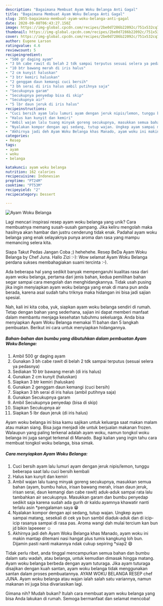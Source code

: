 ```yaml
---
description: "Bagaimana Membuat Ayam Woku Belanga Anti Gagal"
title: "Bagaimana Membuat Ayam Woku Belanga Anti Gagal"
slug: 2855-bagaimana-membuat-ayam-woku-belanga-anti-gagal
date: 2020-09-08T06:43:27.150Z
image: https://img-global.cpcdn.com/recipes/2be0d7286b22092c/751x532cq70/ayam-woku-belanga-foto-resep-utama.jpg
thumbnail: https://img-global.cpcdn.com/recipes/2be0d7286b22092c/751x532cq70/ayam-woku-belanga-foto-resep-utama.jpg
cover: https://img-global.cpcdn.com/recipes/2be0d7286b22092c/751x532cq70/ayam-woku-belanga-foto-resep-utama.jpg
author: Eugene Larson
ratingvalue: 4.6
reviewcount: 5
recipeingredient:
- "500 gr daging ayam"
- "3 bh cabe rawit di belah 2 tdk sampai terputus sesuai selera ya pedasnya"
- "10 btr bawang merah di iris halus"
- "2 cm kunyit haluskan"
- "3 btr kemiri haluskan"
- "2 genggam daun kemangi cuci bersih"
- "3 bh serai di iris halus ambil putihnya saja"
- "Secukupnya garam"
- "Secukupnya penyedap bisa di skip"
- "Secukupnya air"
- "5 lbr daun jeruk di iris halus"
recipeinstructions:
- "Cuci bersih ayam lalu lumuri ayam dengan jeruk nipis/lemon, tunggu beberapa saat lalu cuci bersih kembali"
- "Halus kan kunyit dan kemiri"
- "Ambil wajan lalu tuang minyak goreng secukupnya, masukkan semua bahan (ayam, bumbu halus, irisan bawang merah, irisan daun jeruk, irisan serai, daun kemangi dan cabe rawit) aduk-aduk sampai rata lalu tambahkan air secukupnya. Masukkan garam dan bumbu penyedap sedikit saja karena sudah ada gurih dr kaldu ayamnya khawatir nanti terlalu asin *pengalaman saya 😁"
- "Nyalakan kompor dengan api sedang, tutup wajan. Ungkep ayam sampai matang, sesekali di cek ya bun sambil diaduk-aduk dan di icip-icip rasanya sampai di rasa pas. Aroma wangi dah mulai tercium kan bun jd bikin lapeeeer ☺"
- "Akhirnya jadi deh Ayam Woku Belanga khas Manado, ayam woku ini makin mantap ditemani nasi hangat plus tumis kangkung loh bun. Dijamin pasti nanti makannya ndak cukup sepiring *siap2 😄"
categories:
- Resep
tags:
- ayam
- woku
- belanga

katakunci: ayam woku belanga 
nutrition: 162 calories
recipecuisine: Indonesian
preptime: "PT24M"
cooktime: "PT53M"
recipeyield: "2"
recipecategory: Dessert

---
```



![Ayam Woku Belanga](https://img-global.cpcdn.com/recipes/2be0d7286b22092c/751x532cq70/ayam-woku-belanga-foto-resep-utama.jpg)

Lagi mencari inspirasi resep ayam woku belanga yang unik? Cara membuatnya memang susah-susah gampang. Jika keliru mengolah maka hasilnya akan hambar dan justru cenderung tidak enak. Padahal ayam woku belanga yang enak selayaknya punya aroma dan rasa yang mampu memancing selera kita.

Siapa Takut Pedas Jangan Coba ;) hehehehe. Resep BeDa Ayam Woku Belanga by Chef Juna. Hallo Zizi :-): Wow selamat Ayam Woku Belanga perdana sukses membahagiakan suami tercinta :-).

Ada beberapa hal yang sedikit banyak mempengaruhi kualitas rasa dari ayam woku belanga, pertama dari jenis bahan, kedua pemilihan bahan segar sampai cara mengolah dan menghidangkannya. Tidak usah pusing jika ingin menyiapkan ayam woku belanga yang enak di mana pun anda berada, karena asal sudah tahu triknya maka hidangan ini bisa jadi sajian spesial.


Nah, kali ini kita coba, yuk, siapkan ayam woku belanga sendiri di rumah. Tetap dengan bahan yang sederhana, sajian ini dapat memberi manfaat dalam membantu menjaga kesehatan tubuhmu sekeluarga. Anda bisa menyiapkan Ayam Woku Belanga memakai 11 bahan dan 5 langkah pembuatan. Berikut ini cara untuk menyiapkan hidangannya.

<!--inarticleads1-->

##### Bahan-bahan dan bumbu yang dibutuhkan dalam pembuatan Ayam Woku Belanga:

1. Ambil 500 gr daging ayam
1. Gunakan 3 bh cabe rawit di belah 2 tdk sampai terputus (sesuai selera ya pedasnya)
1. Sediakan 10 btr bawang merah (di iris halus)
1. Gunakan 2 cm kunyit (haluskan)
1. Siapkan 3 btr kemiri (haluskan)
1. Gunakan 2 genggam daun kemangi (cuci bersih)
1. Siapkan 3 bh serai di iris halus (ambil putihnya saja)
1. Gunakan Secukupnya garam
1. Ambil Secukupnya penyedap (bisa di skip)
1. Siapkan Secukupnya air
1. Siapkan 5 lbr daun jeruk (di iris halus)


Ayam woku belanga ini bisa kamu sajikan untuk keluarga saat makan malam atau makan siang. Bisa juga menjadi ide untuk berjualan makanan frozen. Walaupun yang paling terkenal adalah ayam woku, namun tongkol woku belanga ini juga sangat terkenal di Manado. Bagi kalian yang ingin tahu cara membuat tongkol woku belanga, bisa simak. 

<!--inarticleads2-->

##### Cara menyiapkan Ayam Woku Belanga:

1. Cuci bersih ayam lalu lumuri ayam dengan jeruk nipis/lemon, tunggu beberapa saat lalu cuci bersih kembali
1. Halus kan kunyit dan kemiri
1. Ambil wajan lalu tuang minyak goreng secukupnya, masukkan semua bahan (ayam, bumbu halus, irisan bawang merah, irisan daun jeruk, irisan serai, daun kemangi dan cabe rawit) aduk-aduk sampai rata lalu tambahkan air secukupnya. Masukkan garam dan bumbu penyedap sedikit saja karena sudah ada gurih dr kaldu ayamnya khawatir nanti terlalu asin *pengalaman saya 😁
1. Nyalakan kompor dengan api sedang, tutup wajan. Ungkep ayam sampai matang, sesekali di cek ya bun sambil diaduk-aduk dan di icip-icip rasanya sampai di rasa pas. Aroma wangi dah mulai tercium kan bun jd bikin lapeeeer ☺
1. Akhirnya jadi deh Ayam Woku Belanga khas Manado, ayam woku ini makin mantap ditemani nasi hangat plus tumis kangkung loh bun. Dijamin pasti nanti makannya ndak cukup sepiring *siap2 😄


Tidak perlu ribet, anda tinggal mencampurkan semua bahan dan bumbu dalam satu wadah, atau belanga, untuk kemudian dimasak hingga matang. Ayam woku belanga berbeda dengan ayam tuturaga. Jika ayam tuturaga disajikan dengan kuah santan, ayam woku belanga tidak menggunakan santan dalam proses pembuatannya. AYAM WOKU BELANGA RESEP chef JUNA. Ayam woku belanga atau wajan ialah salah satu variannya, namun makanan ini juga bisa divariasikan lagi. 

Gimana nih? Mudah bukan? Itulah cara membuat ayam woku belanga yang bisa Anda lakukan di rumah. Semoga bermanfaat dan selamat mencoba!
